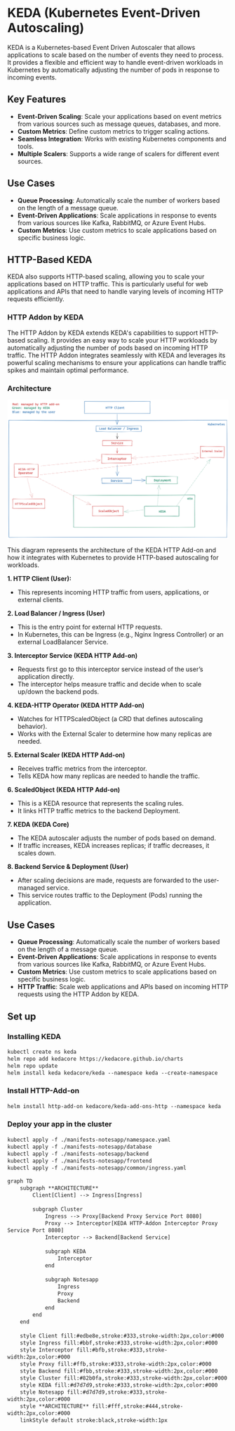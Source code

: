 # KEDA (Kubernetes Event-Driven Autoscaling)

KEDA is a Kubernetes-based Event Driven Autoscaler that allows applications to scale based on the number of events they need to process. It provides a flexible and efficient way to handle event-driven workloads in Kubernetes by automatically adjusting the number of pods in response to incoming events.

## Key Features

- **Event-Driven Scaling**: Scale your applications based on event metrics from various sources such as message queues, databases, and more.
- **Custom Metrics**: Define custom metrics to trigger scaling actions.
- **Seamless Integration**: Works with existing Kubernetes components and tools.
- **Multiple Scalers**: Supports a wide range of scalers for different event sources.

## Use Cases

- **Queue Processing**: Automatically scale the number of workers based on the length of a message queue.
- **Event-Driven Applications**: Scale applications in response to events from various sources like Kafka, RabbitMQ, or Azure Event Hubs.
- **Custom Metrics**: Use custom metrics to scale applications based on specific business logic.

## HTTP-Based KEDA

KEDA also supports HTTP-based scaling, allowing you to scale your applications based on HTTP traffic. This is particularly useful for web applications and APIs that need to handle varying levels of incoming HTTP requests efficiently.

### HTTP Addon by KEDA

The HTTP Addon by KEDA extends KEDA's capabilities to support HTTP-based scaling. It provides an easy way to scale your HTTP workloads by automatically adjusting the number of pods based on incoming HTTP traffic. The HTTP Addon integrates seamlessly with KEDA and leverages its powerful scaling mechanisms to ensure your applications can handle traffic spikes and maintain optimal performance.

### Architecture

![HTTP Architecture](./keda-http-add-on-architecture.png)

This diagram represents the architecture of the KEDA HTTP Add-on and how it integrates with Kubernetes to provide HTTP-based autoscaling for workloads.

**1. HTTP Client (User):**

- This represents incoming HTTP traffic from users, applications, or external clients.

**2. Load Balancer / Ingress (User)**

- This is the entry point for external HTTP requests.
- In Kubernetes, this can be Ingress (e.g., Nginx Ingress Controller) or an external LoadBalancer Service.

**3. Interceptor Service (KEDA HTTP Add-on)**

- Requests first go to this interceptor service instead of the user’s application directly.
- The interceptor helps measure traffic and decide when to scale up/down the backend pods.

**4. KEDA-HTTP Operator (KEDA HTTP Add-on)**

- Watches for HTTPScaledObject (a CRD that defines autoscaling behavior).
- Works with the External Scaler to determine how many replicas are needed.

**5. External Scaler (KEDA HTTP Add-on)**

- Receives traffic metrics from the interceptor.
- Tells KEDA how many replicas are needed to handle the traffic.

**6. ScaledObject (KEDA HTTP Add-on)**

- This is a KEDA resource that represents the scaling rules.
- It links HTTP traffic metrics to the backend Deployment.

**7. KEDA (KEDA Core)**

- The KEDA autoscaler adjusts the number of pods based on demand.
- If traffic increases, KEDA increases replicas; if traffic decreases, it scales down.

**8. Backend Service & Deployment (User)**

- After scaling decisions are made, requests are forwarded to the user-managed service.
- This service routes traffic to the Deployment (Pods) running the application.

## Use Cases

- **Queue Processing**: Automatically scale the number of workers based on the length of a message queue.
- **Event-Driven Applications**: Scale applications in response to events from various sources like Kafka, RabbitMQ, or Azure Event Hubs.
- **Custom Metrics**: Use custom metrics to scale applications based on specific business logic.
- **HTTP Traffic**: Scale web applications and APIs based on incoming HTTP requests using the HTTP Addon by KEDA.

## Set up

### Installing KEDA

```
kubectl create ns keda
helm repo add kedacore https://kedacore.github.io/charts
helm repo update
helm install keda kedacore/keda --namespace keda --create-namespace
```

### Install HTTP-Add-on

`helm install http-add-on kedacore/keda-add-ons-http --namespace keda`

### Deploy your app in the cluster

```
kubectl apply -f ./manifests-notesapp/namespace.yaml
kubectl apply -f ./manifests-notesapp/database
kubectl apply -f ./manifests-notesapp/backend
kubectl apply -f ./manifests-notesapp/frontend
kubectl apply -f ./manifests-notesapp/common/ingress.yaml
```

```mermaid
graph TD
    subgraph **ARCHITECTURE**
        Client[Client] --> Ingress[Ingress]

        subgraph Cluster
            Ingress --> Proxy[Backend Proxy Service Port 8080]
            Proxy --> Interceptor[KEDA HTTP-Addon Interceptor Proxy Service Port 8080]
            Interceptor --> Backend[Backend Service]

            subgraph KEDA
                Interceptor
            end

            subgraph Notesapp
                Ingress
                Proxy
                Backend
            end
        end
    end

    style Client fill:#edbe8e,stroke:#333,stroke-width:2px,color:#000
    style Ingress fill:#bbf,stroke:#333,stroke-width:2px,color:#000
    style Interceptor fill:#bfb,stroke:#333,stroke-width:2px,color:#000
    style Proxy fill:#ffb,stroke:#333,stroke-width:2px,color:#000
    style Backend fill:#fbb,stroke:#333,stroke-width:2px,color:#000
    style Cluster fill:#82b0fa,stroke:#333,stroke-width:2px,color:#000
    style KEDA fill:#d7d7d9,stroke:#333,stroke-width:2px,color:#000
    style Notesapp fill:#d7d7d9,stroke:#333,stroke-width:2px,color:#000
    style **ARCHITECTURE** fill:#fff,stroke:#444,stroke-width:2px,color:#000
    linkStyle default stroke:black,stroke-width:1px

```
